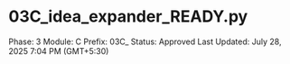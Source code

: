 # 03C_idea_expander_READY.py

Phase: 3
Module: C
Prefix: 03C_
Status: Approved
Last Updated: July 28, 2025 7:04 PM (GMT+5:30)